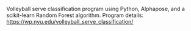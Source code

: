 Volleyball serve classification program using Python, Alphapose, and a scikit-learn Random Forest algorithm. Program details: https://wp.nyu.edu/volleyball_serve_classification/

